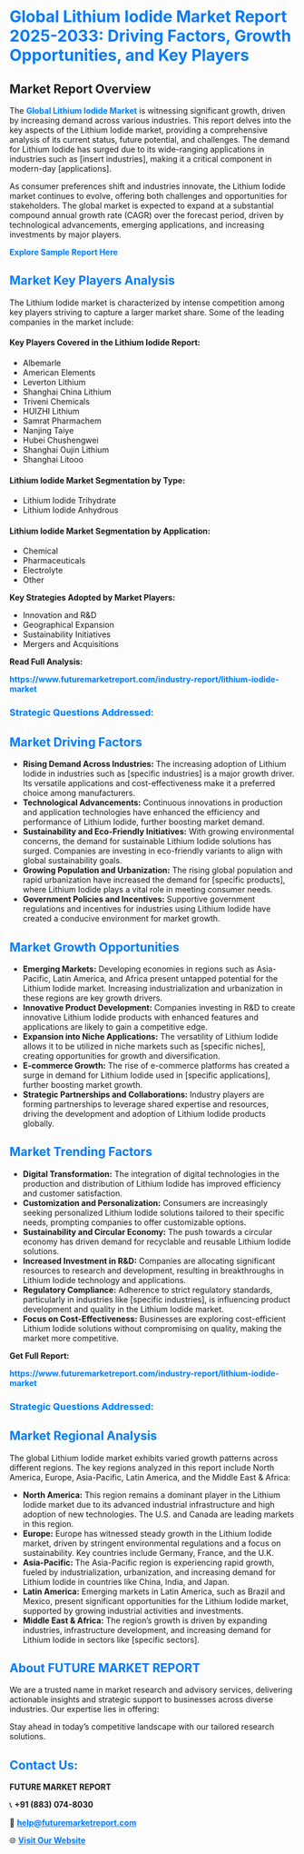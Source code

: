 <h1 style="color: #007BFF;">Global Lithium Iodide Market Report 2025-2033: Driving Factors, Growth Opportunities, and Key Players</h1>

<section id="overview">
<h2>Market Report Overview</h2>
<p>The <a href="https://www.futuremarketreport.com/industry-report/lithium-iodide-market" style="color: #007BFF; text-decoration: none;"><strong>Global Lithium Iodide Market</strong></a> is witnessing significant growth, driven by increasing demand across various industries. This report delves into the key aspects of the Lithium Iodide market, providing a comprehensive analysis of its current status, future potential, and challenges. The demand for Lithium Iodide has surged due to its wide-ranging applications in industries such as [insert industries], making it a critical component in modern-day [applications].</p>
<p>As consumer preferences shift and industries innovate, the Lithium Iodide market continues to evolve, offering both challenges and opportunities for stakeholders. The global market is expected to expand at a substantial compound annual growth rate (CAGR) over the forecast period, driven by technological advancements, emerging applications, and increasing investments by major players.</p>
</section>

<section id="overview">
<p><a href="https://www.futuremarketreport.com/request-sample/reportId=96692" style="color: #007BFF; text-decoration: none;"><strong>Explore Sample Report Here</strong></a></p>
</section>

<section id="key-players">
<h2 style="color: #007BFF;">Market Key Players Analysis</h2>
<p>The Lithium Iodide market is characterized by intense competition among key players striving to capture a larger market share. Some of the leading companies in the market include:</p>
<h4>Key Players Covered in the Lithium Iodide Report:</h4>
<ul><li>Albemarle</li><li>American Elements</li><li>Leverton Lithium</li><li>Shanghai China Lithium</li><li>Triveni Chemicals</li><li>HUIZHI Lithium</li><li>Samrat Pharmachem</li><li>Nanjing Taiye</li><li>Hubei Chushengwei</li><li>Shanghai Oujin Lithium</li><li>Shanghai Litooo</li></ul>
<h4>Lithium Iodide Market Segmentation by Type:</h4>
<ul><li>Lithium Iodide Trihydrate</li><li>Lithium Iodide Anhydrous</li></ul>

<h4>Lithium Iodide Market Segmentation by Application:</h4>
<ul><li>Chemical</li><li>Pharmaceuticals</li><li>Electrolyte</li><li>Other</li></ul>
<p><strong>Key Strategies Adopted by Market Players:</strong></p>
<ul>
<li>Innovation and R&D</li>
<li>Geographical Expansion</li>
<li>Sustainability Initiatives</li>
<li>Mergers and Acquisitions</li>
</ul>
</section>

<section>
<p><strong>Read Full Analysis: </strong></p><a href="https://www.futuremarketreport.com/industry-report/lithium-iodide-market" style="color: #007BFF; text-decoration: none;"><strong>https://www.futuremarketreport.com/industry-report/lithium-iodide-market</strong></a>
<h3 style="color: #007BFF;">Strategic Questions Addressed:</h3>
</section>

<section id="driving-factors">
<h2 style="color: #007BFF;">Market Driving Factors</h2>
<ul>
<li><strong>Rising Demand Across Industries:</strong> The increasing adoption of Lithium Iodide in industries such as [specific industries] is a major growth driver. Its versatile applications and cost-effectiveness make it a preferred choice among manufacturers.</li>
<li><strong>Technological Advancements:</strong> Continuous innovations in production and application technologies have enhanced the efficiency and performance of Lithium Iodide, further boosting market demand.</li>
<li><strong>Sustainability and Eco-Friendly Initiatives:</strong> With growing environmental concerns, the demand for sustainable Lithium Iodide solutions has surged. Companies are investing in eco-friendly variants to align with global sustainability goals.</li>
<li><strong>Growing Population and Urbanization:</strong> The rising global population and rapid urbanization have increased the demand for [specific products], where Lithium Iodide plays a vital role in meeting consumer needs.</li>
<li><strong>Government Policies and Incentives:</strong> Supportive government regulations and incentives for industries using Lithium Iodide have created a conducive environment for market growth.</li>
</ul>
</section>

<section id="growth-opportunities">
<h2 style="color: #007BFF;">Market Growth Opportunities</h2>
<ul>
<li><strong>Emerging Markets:</strong> Developing economies in regions such as Asia-Pacific, Latin America, and Africa present untapped potential for the Lithium Iodide market. Increasing industrialization and urbanization in these regions are key growth drivers.</li>
<li><strong>Innovative Product Development:</strong> Companies investing in R&D to create innovative Lithium Iodide products with enhanced features and applications are likely to gain a competitive edge.</li>
<li><strong>Expansion into Niche Applications:</strong> The versatility of Lithium Iodide allows it to be utilized in niche markets such as [specific niches], creating opportunities for growth and diversification.</li>
<li><strong>E-commerce Growth:</strong> The rise of e-commerce platforms has created a surge in demand for Lithium Iodide used in [specific applications], further boosting market growth.</li>
<li><strong>Strategic Partnerships and Collaborations:</strong> Industry players are forming partnerships to leverage shared expertise and resources, driving the development and adoption of Lithium Iodide products globally.</li>
</ul>
</section>

<section id="trending-factors">
<h2 style="color: #007BFF;">Market Trending Factors</h2>
<ul>
<li><strong>Digital Transformation:</strong> The integration of digital technologies in the production and distribution of Lithium Iodide has improved efficiency and customer satisfaction.</li>
<li><strong>Customization and Personalization:</strong> Consumers are increasingly seeking personalized Lithium Iodide solutions tailored to their specific needs, prompting companies to offer customizable options.</li>
<li><strong>Sustainability and Circular Economy:</strong> The push towards a circular economy has driven demand for recyclable and reusable Lithium Iodide solutions.</li>
<li><strong>Increased Investment in R&D:</strong> Companies are allocating significant resources to research and development, resulting in breakthroughs in Lithium Iodide technology and applications.</li>
<li><strong>Regulatory Compliance:</strong> Adherence to strict regulatory standards, particularly in industries like [specific industries], is influencing product development and quality in the Lithium Iodide market.</li>
<li><strong>Focus on Cost-Effectiveness:</strong> Businesses are exploring cost-efficient Lithium Iodide solutions without compromising on quality, making the market more competitive.</li>
</ul>
</section>

<section>
<p><strong>Get Full Report: </strong></p><a href="https://www.futuremarketreport.com/industry-report/lithium-iodide-market" style="color: #007BFF; text-decoration: none;"><strong>https://www.futuremarketreport.com/industry-report/lithium-iodide-market</strong></a>
<h3 style="color: #007BFF;">Strategic Questions Addressed:</h3>
</section>


<section id="regional-analysis">
<h2 style="color: #007BFF;">Market Regional Analysis</h2>
<p>The global Lithium Iodide market exhibits varied growth patterns across different regions. The key regions analyzed in this report include North America, Europe, Asia-Pacific, Latin America, and the Middle East & Africa:</p>
<ul>
<li><strong>North America:</strong> This region remains a dominant player in the Lithium Iodide market due to its advanced industrial infrastructure and high adoption of new technologies. The U.S. and Canada are leading markets in this region.</li>
<li><strong>Europe:</strong> Europe has witnessed steady growth in the Lithium Iodide market, driven by stringent environmental regulations and a focus on sustainability. Key countries include Germany, France, and the U.K.</li>
<li><strong>Asia-Pacific:</strong> The Asia-Pacific region is experiencing rapid growth, fueled by industrialization, urbanization, and increasing demand for Lithium Iodide in countries like China, India, and Japan.</li>
<li><strong>Latin America:</strong> Emerging markets in Latin America, such as Brazil and Mexico, present significant opportunities for the Lithium Iodide market, supported by growing industrial activities and investments.</li>
<li><strong>Middle East & Africa:</strong> The region’s growth is driven by expanding industries, infrastructure development, and increasing demand for Lithium Iodide in sectors like [specific sectors].</li>
</ul>
</section>

<footer>
<h2 style="color: #007BFF;">About FUTURE MARKET REPORT</h2>
<p>We are a trusted name in market research and advisory services, delivering actionable insights and strategic support to businesses across diverse industries. Our expertise lies in offering:</p>

<p>Stay ahead in today’s competitive landscape with our tailored research solutions.</p>

<h2 style="color: #007BFF;">Contact Us:</h2>
<p><strong>FUTURE MARKET REPORT</strong></p>
<p>📞 <strong>+91 (883) 074-8030</strong></p>
<p>📧 <strong><a href="mailto:help@futuremarketreport.com" style="color: #007BFF;">help@futuremarketreport.com</a></strong></p>
<p>🌐 <strong><a href="https://www.futuremarketreport.com/" style="color: #007BFF;">Visit Our Website</a></strong></p>
</footer>